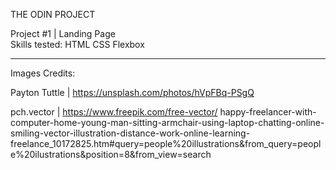 THE ODIN PROJECT<br>

Project #1 | Landing Page<br>
Skills tested: HTML CSS Flexbox

-------------------------------
Images Credits:

Payton Tuttle | https://unsplash.com/photos/hVpFBq-PSgQ

pch.vector | https://www.freepik.com/free-vector/                           happy-freelancer-with-computer-home-young-man-sitting-armchair-using-laptop-chatting-online-smiling-vector-illustration-distance-work-online-learning-freelance_10172825.htm#query=people%20illustrations&from_query=people%20ilustrations&position=8&from_view=search
